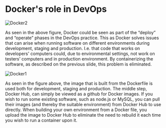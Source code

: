 # Docker's role in DevOps

![Docker2](/katacoda-scenarios/scenarios/dockertutorial/assets/2.png)

As seen in the above figure, Docker could be seen as part of the “deploy” and “operate” phases in the DevOps practice. This as Docker solves issues that can arise when running software on different environments during development, staging and production. I.e. that code that works on developers' computers could, due to environmental settings, not work on testers’ computers and in production environment. By containerizing the software, as described on the previous slide, this problem is eliminated.

![Docker1](/katacoda-scenarios/scenarios/dockertutorial/assets/3.png)

As seen in the figure above, the image that is built from the Dockerfile is used both for development, staging and production. The middle step, Docker Hub, can simply be viewed as a github for Docker images. If you wish to run some existing software, such as node.js or MySQL, you can pull their images (and thereby the suitable environment) from Docker Hub to use directly. When building your own environment from a Docker file, you upload the image to Docker Hub to eliminate the need to rebuild it each time you wish to run a container upon it.
